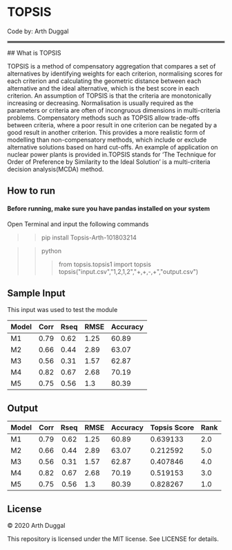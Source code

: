# TOPSIS

Code by: Arth Duggal 

<hr style = "border:2px solid gray"> </hr>
## What is TOPSIS

TOPSIS is a method of compensatory aggregation that compares a set of alternatives by identifying weights for each criterion, normalising scores for each criterion and calculating the geometric distance between each alternative and the ideal alternative, which is the best score in each criterion. An assumption of TOPSIS is that the criteria are monotonically increasing or decreasing. Normalisation is usually required as the parameters or criteria are often of incongruous dimensions in multi-criteria problems. Compensatory methods such as TOPSIS allow trade-offs between criteria, where a poor result in one criterion can be negated by a good result in another criterion. This provides a more realistic form of modelling than non-compensatory methods, which include or exclude alternative solutions based on hard cut-offs. An example of application on nuclear power plants is provided in.TOPSIS stands for ‘The Technique for Order of Preference by Similarity to the Ideal Solution’ is a multi-criteria decision analysis(MCDA) method.


## How to run

#### Before running, make sure you have pandas installed on your system

Open Terminal and input the following commands


>> pip install Topsis-Arth-101803214



>> python
>>>from topsis.topsis1 import topsis
>>>topsis("input.csv","1,2,1,2","+,+,-,+","output.csv")

## Sample Input

This input was used to test the module

<table><thead><tr><th>Model</th><th>Corr</th><th>Rseq</th><th>RMSE</th><th>Accuracy</th></tr></thead><tbody><tr><td>M1</td><td>0.79</td><td>0.62</td><td>1.25</td><td>60.89</td></tr><tr><td>M2</td><td>0.66</td><td>0.44</td><td>2.89</td><td>63.07</td></tr><tr><td>M3</td><td>0.56</td><td>0.31</td><td>1.57</td><td>62.87</td></tr><tr><td>M4</td><td>0.82</td><td>0.67</td><td>2.68</td><td>70.19</td></tr><tr><td>M5</td><td>0.75</td><td>0.56</td><td>1.3</td><td>80.39</td></tr></tbody></table>

## Output 


<table><thead><tr><th>Model</th><th align="right">Corr</th><th align="center">Rseq</th><th>RMSE</th><th>Accuracy</th><th>Topsis Score</th><th>Rank</th></tr></thead><tbody><tr><td>M1</td><td align="right">0.79</td><td align="center">0.62</td><td>1.25</td><td>60.89</td><td>0.639133</td><td>2.0</td></tr><tr><td>M2</td><td align="right">0.66</td><td align="center">0.44</td><td>2.89</td><td>63.07</td><td>0.212592</td><td>5.0</td></tr><tr><td>M3</td><td align="right">0.56</td><td align="center">0.31</td><td>1.57</td><td>62.87</td><td>0.407846</td><td>4.0</td></tr><tr><td>M4</td><td align="right">0.82</td><td align="center">0.67</td><td>2.68</td><td>70.19</td><td>0.519153</td><td>3.0</td></tr><tr><td>M5</td><td align="right">0.75</td><td align="center">0.56</td><td>1.3</td><td>80.39</td><td>0.828267</td><td>1.0</td></tr></tbody></table>


## License

© 2020 Arth Duggal

This repository is licensed under the MIT license. See LICENSE for details.